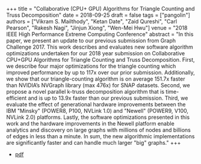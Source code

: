 +++
title = "Collaborative (CPU+ GPU) Algorithms for Triangle Counting and Truss Decomposition"
date = 2018-09-25
draft = false
tags = ["pangolin"]
authors = ["Vikram S. Mailthody", "Ketan Date", "Zaid Qureshi", "Carl Pearson", "Rakesh Nagi", "Jinjun Xiong", "Wen-Mei Hwu"]
venue = "2018 IEEE High Performance Extreme Computing Conference"
abstract = "In this paper, we present an update to our previous submission  from  Graph  Challenge  2017. This  work  describes and evaluates new software algorithm optimizations undertaken for our 2018 year submission on Collaborative CPU+GPU Algorithms for Triangle Counting and Truss Decomposition. First, we describe four major optimizations for the triangle counting which improved performance by up to 117x over our prior submission. Additionally,  we  show  that  our triangle-counting  algorithm  is on average 151.7x faster than NVIDIA’s NVGraph library (max 476x) for SNAP  datasets.  Second,  we  propose  a  novel  parallel k-truss  decomposition  algorithm that is time-efficient and  is  up to 13.9x faster than our previous submission. Third, we evaluate the  effect  of  generational  hardware  improvements  between  the IBM  \"Minsky\" (POWER8,  P100,  NVLink  1.0)  and  \"Newell\" (POWER9,  V100,  NVLink  2.0)  platforms.  Lastly,  the  software optimizations presented in this work and the hardware improvements  in  the  Newell  platform  enable  analytics  and  discovery  on large graphs  with millions of nodes  and billions of edges  in less than a minute. In sum, the new algorithmic implementations are significantly  faster  and  can  handle  much  larger  \"big\" graphs."
+++

* [pdf](/static/pdf/20180925_mailthody_hpec.pdf)